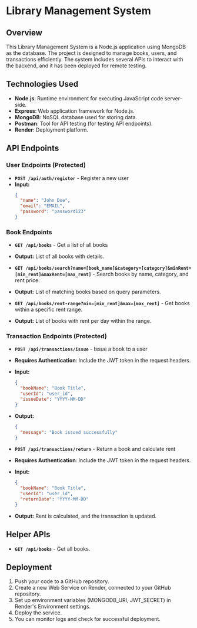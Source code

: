 # Library Management System

## Overview

This Library Management System is a Node.js application using MongoDB as the database. The project is designed to manage books, users, and transactions efficiently. The system includes several APIs to interact with the backend, and it has been deployed for remote testing.

## Technologies Used

- **Node.js**: Runtime environment for executing JavaScript code server-side.
- **Express**: Web application framework for Node.js.
- **MongoDB**: NoSQL database used for storing data.
- **Postman**: Tool for API testing (for testing API endpoints).
- **Render**: Deployment platform.

## API Endpoints

### **User Endpoints** (Protected)

- **`POST /api/auth/register`** - Register a new user
- **Input:**
  ```json
  {
    "name": "John Doe",
    "email": "EMAIL",
    "password": "password123"
  }
  ```



### **Book Endpoints**

- **`GET /api/books`** - Get a list of all books  
- **Output:** List of all books with details.

- **`GET /api/books/search?name=[book_name]&category=[category]&minRent=[min_rent]&maxRent=[max_rent]`** - Search books by name, category, and rent price.  
- **Output:** List of matching books based on query parameters.

- **`GET /api/books/rent-range?min=[min_rent]&max=[max_rent]`** - Get books within a specific rent range.  
- **Output:** List of books with rent per day within the range.

### **Transaction Endpoints** (Protected)

- **`POST /api/transactions/issue`** - Issue a book to a user  
- **Requires Authentication**: Include the JWT token in the request headers.
- **Input:** 
  ```json
  {
    "bookName": "Book Title",
    "userId": "user_id",
    "issueDate": "YYYY-MM-DD"
  }
  ```
- **Output:** 
  ```json
  {
    "message": "Book issued successfully"
  }
  ```

- **`POST /api/transactions/return`** - Return a book and calculate rent  
- **Requires Authentication**: Include the JWT token in the request headers.
- **Input:** 
  ```json
  {
    "bookName": "Book Title",
    "userId": "user_id",
    "returnDate": "YYYY-MM-DD"
  }
  ```
- **Output:** Rent is calculated, and the transaction is updated.


## Helper APIs

- **`GET /api/books`** - Get all books.

## Deployment

1. Push your code to a GitHub repository.
2. Create a new Web Service on Render, connected to your GitHub repository.
3. Set up environment variables (MONGODB_URI, JWT_SECRET) in Render's Environment settings.
4. Deploy the service.
5. You can monitor logs and check for successful deployment.